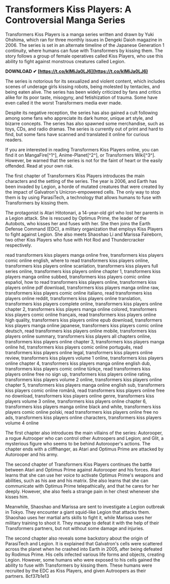 # Transformers Kiss Players: A Controversial Manga Series
 
Transformers Kiss Players is a manga series written and drawn by Yuki Ohshima, which ran for three monthly issues in Dengeki Daioh magazine in 2006. The series is set in an alternate timeline of the Japanese Generation 1 continuity, where humans can fuse with Transformers by kissing them. The story follows a group of female operatives called Kiss Players, who use this ability to fight against monstrous creatures called Legion.
 
**DOWNLOAD ✔ [https://t.co/kIMiJa0LJ6](https://t.co/kIMiJa0LJ6)**


 
The series is notorious for its sexualized and violent content, which includes scenes of underage girls kissing robots, being molested by tentacles, and being eaten alive. The series has been widely criticized by fans and critics alike for its poor taste, misogyny, and fetishization of trauma. Some have even called it the worst Transformers media ever made.
 
Despite its negative reception, the series has also gained a cult following among some fans who appreciate its dark humor, unique art style, and bizarre concepts. The series has also spawned some merchandise, such as toys, CDs, and radio dramas. The series is currently out of print and hard to find, but some fans have scanned and translated it online for curious readers.
 
If you are interested in reading Transformers Kiss Players online, you can find it on MangaFire[^1^], Anime-Planet[^2^], or Transformers Wiki[^3^]. However, be warned that the series is not for the faint of heart or the easily offended. Read at your own risk.
  
The first chapter of Transformers Kiss Players introduces the main characters and the setting of the series. The year is 2006, and Earth has been invaded by Legion, a horde of mutated creatures that were created by the impact of Galvatron's Unicron-empowered cells. The only way to stop them is by using ParasiTech, a technology that allows humans to fuse with Transformers by kissing them.
 
The protagonist is Atari Hitotonari, a 14-year-old girl who lost her parents in a Legion attack. She is rescued by Optimus Prime, the leader of the Autobots, who kisses her and fuses with her. She then joins the Earth Defense Command (EDC), a military organization that employs Kiss Players to fight against Legion. She also meets Shaoshao Li and Marissa Faireborn, two other Kiss Players who fuse with Hot Rod and Thundercracker respectively.
 
read transformers kiss players manga online free,  transformers kiss players comic online english,  where to read transformers kiss players online,  transformers kiss players online scanlation,  transformers kiss players full series online,  transformers kiss players online chapter 1,  transformers kiss players manga online subbed,  transformers kiss players comic online español,  how to read transformers kiss players online,  transformers kiss players online pdf download,  transformers kiss players manga online raw,  transformers kiss players comic online italiano,  read transformers kiss players online reddit,  transformers kiss players online translation,  transformers kiss players complete online,  transformers kiss players online chapter 2,  transformers kiss players manga online colored,  transformers kiss players comic online français,  read transformers kiss players online high quality,  transformers kiss players online epub download,  transformers kiss players manga online japanese,  transformers kiss players comic online deutsch,  read transformers kiss players online mobile,  transformers kiss players online summary,  transformers kiss players all chapters online,  transformers kiss players online chapter 3,  transformers kiss players manga online hd,  transformers kiss players comic online português,  read transformers kiss players online legal,  transformers kiss players online review,  transformers kiss players volume 1 online,  transformers kiss players online chapter 4,  transformers kiss players manga online english dub,  transformers kiss players comic online türkçe,  read transformers kiss players online free no sign up,  transformers kiss players online rating,  transformers kiss players volume 2 online,  transformers kiss players online chapter 5,  transformers kiss players manga online english sub,  transformers kiss players comic online română,  read transformers kiss players online free no download,  transformers kiss players online genre,  transformers kiss players volume 3 online,  transformers kiss players online chapter 6,  transformers kiss players manga online black and white,  transformers kiss players comic online polski,  read transformers kiss players online free no ads,  transformers kiss players online characters,  transformers kiss players volume 4 online
 
The first chapter also introduces the main villains of the series: Autorooper, a rogue Autrooper who can control other Autroopers and Legion; and Glit, a mysterious figure who seems to be behind Autorooper's actions. The chapter ends with a cliffhanger, as Atari and Optimus Prime are attacked by Autorooper and his army.
  
The second chapter of Transformers Kiss Players continues the battle between Atari and Optimus Prime against Autorooper and his forces. Atari learns that she can use her voice to activate Optimus Prime's weapons and abilities, such as his axe and his matrix. She also learns that she can communicate with Optimus Prime telepathically, and that he cares for her deeply. However, she also feels a strange pain in her chest whenever she kisses him.
 
Meanwhile, Shaoshao and Marissa are sent to investigate a Legion outbreak in Tokyo. They encounter a giant squid-like Legion that attacks them. Shaoshao uses her martial arts skills to fight it, while Marissa uses her military training to shoot it. They manage to defeat it with the help of their Transformers partners, but not without some damage and injuries.
 
The second chapter also reveals some backstory about the origin of ParasiTech and Legion. It is explained that Galvatron's cells were scattered across the planet when he crashed into Earth in 2005, after being defeated by Rodimus Prime. His cells infected various life forms and objects, creating Legion. However, some humans who were exposed to his cells gained the ability to fuse with Transformers by kissing them. These humans were recruited by the EDC as Kiss Players, and given Autroopers as their partners.
 8cf37b1e13
 
